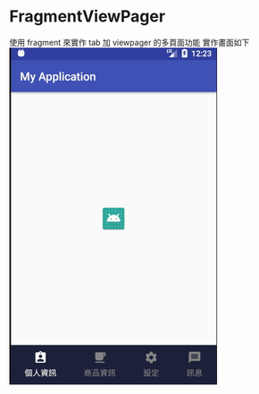# FragmentViewPager
使用 fragment 來實作 tab 加 viewpager 的多頁面功能
實作畫面如下
![image](https://github.com/justimchung/FragmentViewPager/blob/master/UI.jpg)
